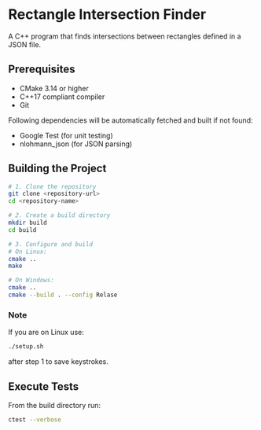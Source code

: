# Rectangle Intersection Finder

A C++ program that finds intersections between rectangles defined in a JSON file.

## Prerequisites

- CMake 3.14 or higher
- C++17 compliant compiler
- Git

Following dependencies will be automatically fetched and built if not found:
- Google Test (for unit testing)
- nlohmann_json (for JSON parsing)

## Building the Project

```bash
# 1. Clone the repository
git clone <repository-url>
cd <repository-name>

# 2. Create a build directory
mkdir build
cd build

# 3. Configure and build
# On Linux:
cmake ..
make

# On Windows:
cmake ..
cmake --build . --config Relase
```

### Note
If you are on Linux use:
```bash
./setup.sh
```
after step 1 to save keystrokes.

## Execute Tests
From the build directory run:
```bash
ctest --verbose
```
